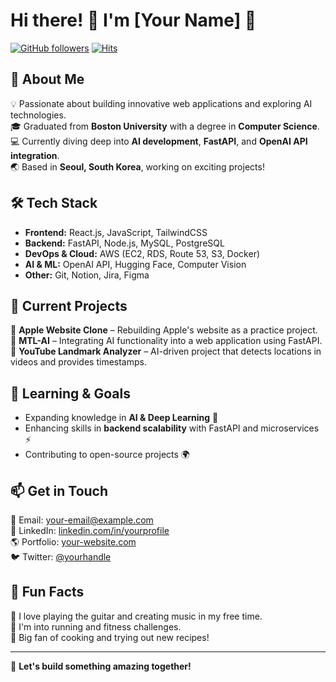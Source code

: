# Hi there! 👋 I'm [Your Name] 🚀

[![GitHub followers](https://img.shields.io/github/followers/your-username?style=social)](https://github.com/your-username)
[![Hits](https://komarev.com/ghpvc/?username=your-username&color=blue)](https://github.com/your-username)

## 🚀 About Me
💡 Passionate about building innovative web applications and exploring AI technologies.  
🎓 Graduated from **Boston University** with a degree in **Computer Science**.  
💻 Currently diving deep into **AI development**, **FastAPI**, and **OpenAI API integration**.  
🌏 Based in **Seoul, South Korea**, working on exciting projects!

## 🛠 Tech Stack
- **Frontend:** React.js, JavaScript, TailwindCSS
- **Backend:** FastAPI, Node.js, MySQL, PostgreSQL
- **DevOps & Cloud:** AWS (EC2, RDS, Route 53, S3, Docker)
- **AI & ML:** OpenAI API, Hugging Face, Computer Vision
- **Other:** Git, Notion, Jira, Figma

## 📌 Current Projects
🔹 **Apple Website Clone** – Rebuilding Apple's website as a practice project.  
🔹 **MTL-AI** – Integrating AI functionality into a web application using FastAPI.  
🔹 **YouTube Landmark Analyzer** – AI-driven project that detects locations in videos and provides timestamps.

## 🌱 Learning & Goals
- Expanding knowledge in **AI & Deep Learning** 🧠
- Enhancing skills in **backend scalability** with FastAPI and microservices ⚡
- Contributing to open-source projects 🌍

## 📫 Get in Touch
📧 Email: [your-email@example.com](mailto:your-email@example.com)  
💼 LinkedIn: [linkedin.com/in/yourprofile](https://linkedin.com/in/yourprofile)  
🌎 Portfolio: [your-website.com](https://your-website.com)  
🐦 Twitter: [@yourhandle](https://twitter.com/yourhandle)

## 🎵 Fun Facts
🎸 I love playing the guitar and creating music in my free time.  
🏃 I'm into running and fitness challenges.  
🍜 Big fan of cooking and trying out new recipes!  

---
🚀 **Let's build something amazing together!**
